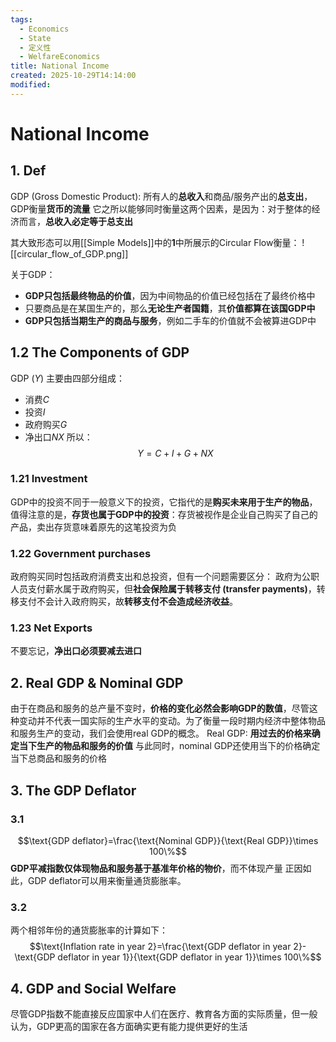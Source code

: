 ```yaml
---
tags:
  - Economics
  - State
  - 定义性
  - WelfareEconomics
title: National Income
created: 2025-10-29T14:14:00
modified:
---
```

# National Income
## 1. Def
GDP (Gross Domestic Product): 所有人的**总收入**和商品/服务产出的**总支出**，GDP衡量**货币的流量**
它之所以能够同时衡量这两个因素，是因为：对于整体的经济而言，**总收入必定等于总支出**

其大致形态可以用[[Simple Models]]中的**1**中所展示的Circular Flow衡量：
![[circular_flow_of_GDP.png]]

关于GDP：
- **GDP只包括最终物品的价值**，因为中间物品的价值已经包括在了最终价格中
- 只要商品是在某国生产的，那么**无论生产者国籍**，其**价值都算在该国GDP中**
- **GDP只包括当期生产的商品与服务**，例如二手车的价值就不会被算进GDP中

## 1.2 The Components of GDP
GDP ($Y$) 主要由四部分组成：
- 消费$C$
- 投资$I$
- 政府购买$G$
- 净出口$NX$
所以：
$$Y=C+I+G+NX$$

### 1.21 Investment
GDP中的投资不同于一般意义下的投资，它指代的是**购买未来用于生产的物品**，值得注意的是，**存货也属于GDP中的投资**：存货被视作是企业自己购买了自己的产品，卖出存货意味着原先的这笔投资为负

### 1.22 Government purchases
政府购买同时包括政府消费支出和总投资，但有一个问题需要区分：
政府为公职人员支付薪水属于政府购买，但**社会保险属于转移支付 (transfer payments)**，转移支付不会计入政府购买，故**转移支付不会造成经济收益**。

### 1.23 Net Exports
不要忘记，**净出口必须要减去进口**

## 2. Real GDP & Nominal GDP
由于在商品和服务的总产量不变时，**价格的变化必然会影响GDP的数值**，尽管这种变动并不代表一国实际的生产水平的变动。为了衡量一段时期内经济中整体物品和服务生产的变动，我们会使用real GDP的概念。
Real GDP: **用过去的价格来确定当下生产的物品和服务的价值**
与此同时，nominal GDP还使用当下的价格确定当下总商品和服务的价格

## 3. The GDP Deflator
### 3.1
$$\text{GDP deflator}=\frac{\text{Nominal GDP}}{\text{Real GDP}}\times 100\%$$
**GDP平减指数仅体现物品和服务基于基准年价格的物价**，而不体现产量
正因如此，GDP deflator可以用来衡量通货膨胀率。

### 3.2
两个相邻年份的通货膨胀率的计算如下：
$$\text{Inflation rate in year 2}=\frac{\text{GDP deflator in year 2}-\text{GDP deflator in year 1}}{\text{GDP deflator in year 1}}\times 100\%$$

## 4. GDP and Social Welfare
尽管GDP指数不能直接反应国家中人们在医疗、教育各方面的实际质量，但一般认为，GDP更高的国家在各方面确实更有能力提供更好的生活